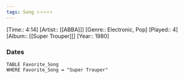```yaml
---
tags: Song ⭐⭐⭐⭐⭐ 
---
```

[Time:: 4:14]
[Artist:: [[ABBA]]]
[Genre:: Electronic, Pop]
[Played:: 4]
[Album:: [[Super Trouper]]]
[Year:: 1980]
### Dates
````dataview
TABLE Favorite_Song
WHERE Favorite_Song = "Super Trouper"
````